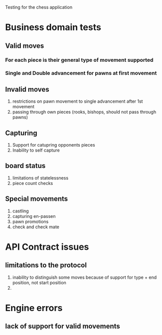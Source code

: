 Testing for the chess application

# Business domain tests
## Valid moves 
### For each piece is their general type of movement supported
### Single and Double advancement for pawns at first movement

## Invalid moves
1. restrictions on pawn movement to single advancement after 1st movement
2. passing through own pieces (rooks, bishops, should not pass through pawns)

## Capturing
1. Support for catupring opponents pieces
2. Inability to self capture

## board status
1. limitations of statelessness
2. piece count checks

## Special movements
1. castling
2. capturing en-passen
3. pawn promotions
4. check and check mate 

# API Contract issues
## limitations to the protocol
1. inability to distinguish some moves because of support for type + end position, not start position
2. 

# Engine errors
## lack of support for valid movements
##
